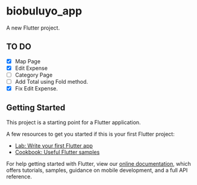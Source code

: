 # biobuluyo_app

A new Flutter project.

## TO DO

- [X] Map Page
- [X] Edit Expense
- [ ] Category Page
- [ ] Add Total using Fold method.
- [X] Fix Edit Expense.

## Getting Started

This project is a starting point for a Flutter application.

A few resources to get you started if this is your first Flutter project:

- [Lab: Write your first Flutter app](https://flutter.dev/docs/get-started/codelab)
- [Cookbook: Useful Flutter samples](https://flutter.dev/docs/cookbook)

For help getting started with Flutter, view our
[online documentation](https://flutter.dev/docs), which offers tutorials,
samples, guidance on mobile development, and a full API reference.
